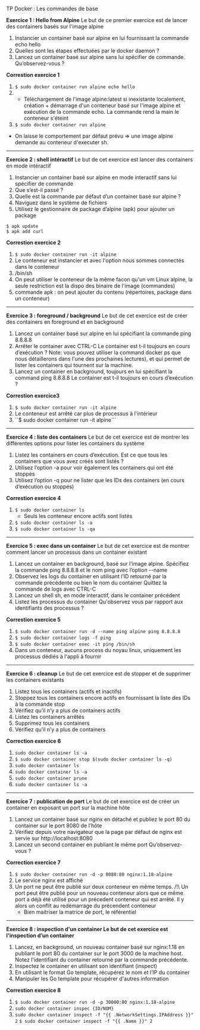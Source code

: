 TP Docker : Les commandes de base

**Exercice 1 : Hello from Alpine**
Le but de ce premier exercice est de lancer des containers basés sur l'image alpine
1. Instancier un container basé sur alpine en lui fournissant la commande echo hello
2. Quelles sont les étapes effectuées par le docker daemon ?
3. Lancez un container basé sur alpine sans lui spécifier de commande. Qu’observez-vous ?

**Correstion exercice 1**

1. ```$ sudo docker container run alpine echo hello```
2. - Téléchargement de l'image alpine:latest si inexistante localement, création + démarrage d'un conteneur basé sur l'image alpine et exécution de la commande echo. La commande rend la main le conteneur s'éteint
3.  ```$ sudo docker container run alpine```
   - On laisse le comportement par défaut prévu => une image alpine demande au conteneur d'executer sh.

---

**Exercice 2 : shell intéractif**
Le but de cet exercice est lancer des containers en mode intéractif
1. Instancier un container basé sur alpine en mode interactif sans lui spécifier de commande
2. Que s’est-il passé ?
3. Quelle est la commande par défaut d’un container basé sur alpine ?
4. Naviguez dans le système de fichiers
5. Utilisez le gestionnaire de package d’alpine (apk) pour ajouter un package
```
$ apk update
$ apk add curl
```

**Correstion exercice 2**

1. ```$ sudo docker container run -it alpine```
2. Le conteneur est instancier et avec l'option nous sommes connectés dans le conteneur
3. /bin/sh
4. On peut utiliser le conteneur de la même facon qu'un vm Linux alpine, la seule restriction est la dispo des binaire de l'image (commandes)
5. commande apk : on peut ajouter du contenu (répertoires, package dans un conteneur)

---

**Exercice 3 : foreground / background**
Le but de cet exercice est de créer des containers en foreground et en background
1. Lancez un container basé sur alpine en lui spécifiant la commande ping 8.8.8.8
2. Arrêter le container avec CTRL-C
Le container est t-il toujours en cours d’exécution ?
Note: vous pouvez utiliser la command docker ps que nous détaillerons dans l'une des
prochaines lectures), et qui permet de lister les containers qui tournent sur la machine.
3. Lancez un container en background, toujours en lui spécifiant la command ping 8.8.8.8
Le container est t-il toujours en cours d’exécution ?

**Correstion exercice3**

1. ```$ sudo docker container run -it alpine```
2. Le conteneur est arrêté car plus de processus à l'intérieur
3. ``$ sudo docker container run -it alpine```

---

**Exercice 4 : liste des containers**
Le but de cet exercice est de montrer les différentes options pour lister les containers du
système
1. Listez les containers en cours d’exécution. Est ce que tous les containers que vous avez créés sont listés ?
2. Utilisez l’option -a pour voir également les containers qui ont été stoppés
3. Utilisez l’option -q pour ne lister que les IDs des containers (en cours d’exécution ou
stoppés)

**Correstion exercice 4**

1. ```$ sudo docker container ls```
   - Seuls les conteneur encore actifs sont listés
2. ```$ sudo docker container ls -a```
3. ```$ sudo docker container ls -qa```

---

**Exercice 5 : exec dans un container**
Le but de cet exercice est de montrer comment lancer un processus dans un container
existant
1. Lancez un container en background, basé sur l’image alpine. Spécifiez la commande
ping 8.8.8.8 et le nom ping avec l’option --name
2. Observez les logs du container en utilisant l’ID retourné par la commande précédente ou bien le nom du container
Quittez la commande de logs avec CTRL-C
3. Lancez un shell sh, en mode interactif, dans le container précédent
4. Listez les processus du container
Qu'observez vous par rapport aux identifiants des processus ?

**Correstion exercice 5**

1. ```$ sudo docker container run -d --name ping alpine ping 8.8.8.8```
2. ```$ sudo docker container logs -f ping```
3. ```$ sudo docker container exec -it ping /bin/sh```
4. Dans un conteneur, aucuns process du noyau linux, uniquement les processus dédiés à l'appli à fournir

---

**Exercice 6 : cleanup**
Le but de cet exercice est de stopper et de supprimer les containers existants
1. Listez tous les containers (actifs et inactifs)
2. Stoppez tous les containers encore actifs en fournissant la liste des IDs à la commande
stop
3. Vérifiez qu’il n’y a plus de containers actifs
4. Listez les containers arrêtés
5. Supprimez tous les containers
6. Vérifiez qu’il n’y a plus de containers

**Correction exercice 6**

1. ```sudo docker container ls -a```
2. ```$ sudo docker container stop $(sudo docker container ls -q)```
3. ```sudo docker container ls```
4. ```sudo docker container ls -a```
5. ```sudo docker container prune```
6. ```sudo docker container ls -a```

---

**Exercice 7 : publication de port**
Le but de cet exercice est de créer un container en exposant un port sur la machine hôte
1. Lancez un container basé sur nginx en détaché et publiez le port 80 du container sur le port 8080 de
l’hôte
2. Vérifiez depuis votre navigateur que la page par défaut de nginx est servie sur
http://localhost:8080
3. Lancez un second container en publiant le même port
Qu’observez-vous ?

**Correction exercice 7**

1. ```$ sudo docker container run -d -p 8080:80 nginx:1.18-alpine```
2. Le service nginx est affiché
3. Un port ne peut être publié sur deux conteneur en même temps. /!\ Un port peut être publié pour un nouveau conteneur alors que ce même port a déjà été utilisé pour un précedent conteneur qui est arrêté. Il y alors un conflit au redémarrage du précendent conteneur
    - Bien maitriser la matrice de port, le référentiel

---

**Exercice 8 : inspection d'un container Le but de cet exercice est l'inspection d’un container**
1. Lancez, en background, un nouveau container basé sur nginx:1.18 en publiant le port 80
du container sur le port 3000 de la machine host.
Notez l'identifiant du container retourné par la commande précédente.
2. Inspectez le container en utilisant son identifiant (inspect)
3. En utilisant le format Go template, récupérez le nom et l’IP du container
4. Manipuler les Go template pour récupérer d'autres information

**Correstion exercice 8**

1. ```$ sudo docker container run -d -p 30000:80 nginx:1.18-alpine```
2. ```sudo docker container inspec {ID/NOM}```
3. ```sudo docker container inspect -f "{{ .NetworkSettings.IPAddress }}" 2```
   ```$ sudo docker container inspect -f "{{ .Name }}" 2```